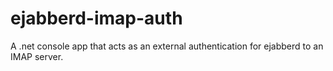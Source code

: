 # ejabberd-imap-auth

A .net console app that acts as an external authentication for ejabberd to an IMAP server.